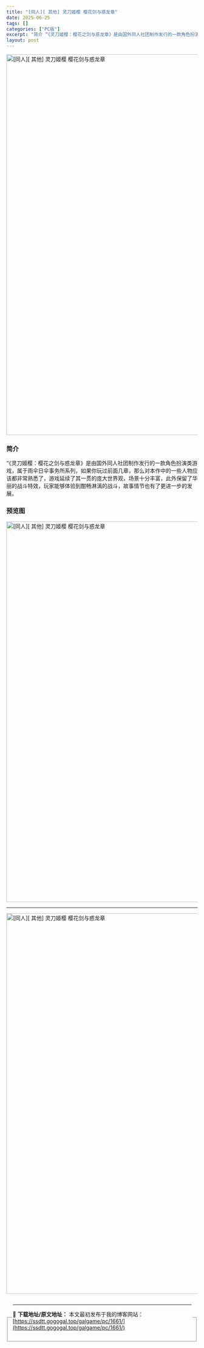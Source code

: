 ```yaml
---
title: "[同人][ 其他] 灵刀姬樱 樱花剑与惑龙章"
date: 2025-06-25
tags: []
categories: ["PC版"]
excerpt: "简介 “《灵刀姬樱：樱花之剑与惑龙章》是由国外同人社团制作发行的一款角色扮演类游戏，属于雨伞日伞事务所系列，如果你玩过前面几章，那么对本作中的一些人物应该都非常熟悉了，游戏延续了其一贯的庞大世界观，场景十分丰富，此外保留了华丽的战斗特效，玩家能够体验到酣畅淋漓的战斗，故事情节也有了更进一步的发展。 &hellip;"
layout: post
---
```



<p><img decoding="async"   src="https://ssdtt.gogogal.top/wp-content/uploads/2025/06/ac86b-00.webp" loading="lazy" alt="[同人][ 其他] 灵刀姬樱 樱花剑与惑龙章" style="display: block; margin-left: auto; margin-right: auto; width: 1000px;" /></p>
<div>
<h3>简介</h3>
</p></div>
<p>“《灵刀姬樱：樱花之剑与惑龙章》是由国外同人社团制作发行的一款角色扮演类游戏，属于雨伞日伞事务所系列，如果你玩过前面几章，那么对本作中的一些人物应该都非常熟悉了，游戏延续了其一贯的庞大世界观，场景十分丰富，此外保留了华丽的战斗特效，玩家能够体验到酣畅淋漓的战斗，故事情节也有了更进一步的发展。</p>
<h3>预览图</h3>
<p><img decoding="async"   src="https://ssdtt.gogogal.top/wp-content/uploads/2025/06/696ed-01.webp" loading="lazy" alt="[同人][ 其他] 灵刀姬樱 樱花剑与惑龙章" style="display: block; margin-left: auto; margin-right: auto; width: 1000px;" /></p>
<hr />
<p><img decoding="async"   src="https://ssdtt.gogogal.top/wp-content/uploads/2025/06/5a40e-02.webp" loading="lazy" alt="[同人][ 其他] 灵刀姬樱 樱花剑与惑龙章" style="display: block; margin-left: auto; margin-right: auto; width: 1000px;" /></p>
<div></div>
<fieldset>
<legend>


---
📖 **下载地址/原文地址：** 本文最初发布于我的博客网站：[https://ssdtt.gogogal.top/galgame/pc/1661/](https://ssdtt.gogogal.top/galgame/pc/1661/)
